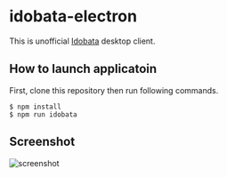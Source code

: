 # idobata-electron

This is unofficial [Idobata](https://idobata.io) desktop client.

## How to launch applicatoin

First, clone this repository then run following commands.

```
$ npm install
$ npm run idobata
```
## Screenshot

![screenshot](https://cloud.githubusercontent.com/assets/1663465/7982004/0f8044ec-0aee-11e5-89a4-334104419af4.png)
